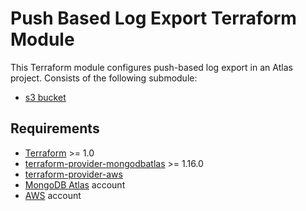 # Push Based Log Export Terraform Module

This Terraform module configures push-based log export in an Atlas project. Consists of the following submodule:

- [s3 bucket](https://github.com/terraform-mongodbatlas-modules/terraform-mongodbatlas-push-based-log-export/tree/main/modules/s3_bucket)

## Requirements

- [Terraform](https://developer.hashicorp.com/terraform/install) >= 1.0
- [terraform-provider-mongodbatlas](https://registry.terraform.io/providers/mongodb/mongodbatlas/latest/docs) >= 1.16.0
- [terraform-provider-aws](https://registry.terraform.io/providers/hashicorp/aws/latest/docs) 
- [MongoDB Atlas](https://www.mongodb.com/products/platform/atlas-database) account
- [AWS](https://aws.amazon.com/account/) account
